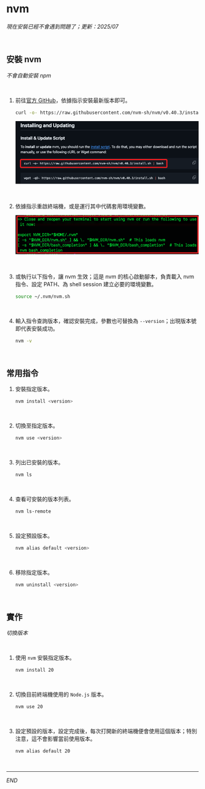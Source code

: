 # nvm

_現在安裝已經不會遇到問題了；更新：2025/07_

<br>

## 安裝 nvm

_不會自動安裝 npm_

<br>

1. 前往[官方 GitHub](https://github.com/nvm-sh/nvm)，依據指示安裝最新版本即可。

    ```bash
    curl -o- https://raw.githubusercontent.com/nvm-sh/nvm/v0.40.3/install.sh | bash
    ```

    ![](images/img_35.png)

<br>

2. 依據指示重啟終端機，或是運行其中代碼套用環境變數。

    ![](images/img_36.png)

<br>

3. 或執行以下指令，讓 nvm 生效；這是 nvm 的核心啟動腳本，負責載入 nvm 指令、設定 PATH、為 shell session 建立必要的環境變數。

    ```bash
    source ~/.nvm/nvm.sh
    ```

<br>

4. 輸入指令查詢版本，確認安裝完成，參數也可替換為 `--version`；出現版本號即代表安裝成功。

    ```bash
    nvm -v
    ```

<br>

## 常用指令

1. 安裝指定版本。

    ```bash
    nvm install <version>
    ```

<br>

2. 切換至指定版本。

    ```bash
    nvm use <version>
    ```

<br>

3. 列出已安裝的版本。

    ```bash
    nvm ls
    ```

<br>

4. 查看可安裝的版本列表。

    ```bash
    nvm ls-remote
    ```

<br>

5. 設定預設版本。

    ```bash
    nvm alias default <version>
    ```

<br>

6. 移除指定版本。

    ```bash
    nvm uninstall <version>
    ```

<br>

## 實作

_切換版本_

<br>

1. 使用 `nvm` 安裝指定版本。

    ```bash
    nvm install 20
    ```

<br>

2. 切換目前終端機使用的 `Node.js` 版本。

    ```bash
    nvm use 20
    ```

<br>

3. 設定預設的版本，設定完成後，每次打開新的終端機便會使用這個版本；特別注意，這不會影響當前使用版本。

    ```bash
    nvm alias default 20
    ```

<br>

___

_END_